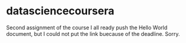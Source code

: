 # datasciencecoursera
Second assignment of the course
I all ready push the Hello World document, but I could not put the link buecause of the deadline. Sorry.
